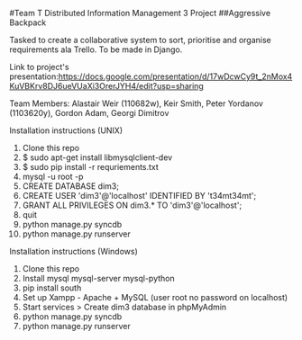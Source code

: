 #Team T Distributed Information Management 3 Project
##Aggressive Backpack

Tasked to create a collaborative system to sort, prioritise and organise requirements ala Trello. To be made in Django.


Link to project's presentation:https://docs.google.com/presentation/d/17wDcwCy9t_2nMox4KuVBKrv8DJ6ueVUaXi3OrerJYH4/edit?usp=sharing

Team Members: Alastair Weir (110682w), Keir Smith, Peter Yordanov (1103620y), Gordon Adam, Georgi Dimitrov


Installation instructions (UNIX)

1. Clone this repo
2. $ sudo apt-get install libmysqlclient-dev
3. $ sudo pip install -r requriements.txt
4. mysql -u root -p
5. CREATE DATABASE dim3;
6. CREATE USER 'dim3'@'localhost' IDENTIFIED BY 't34mt34mt';
7. GRANT ALL PRIVILEGES ON dim3.* TO 'dim3'@'localhost';
8. quit
9. python manage.py syncdb
10. python manage.py runserver

Installation instructions (Windows)

1. Clone this repo
2. Install mysql mysql-server mysql-python
3. pip install south
4. Set up Xampp  - Apache + MySQL (user root no password on localhost)
5. Start services > Create dim3 database in phpMyAdmin
6. python manage.py syncdb
7. python manage.py runserver
